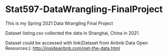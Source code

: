 # Stat597-DataWrangling-FinalProject

This is my Spring 2021 Data Wrangling Final Project 

Dataset listing.csv collected the data in Shanghai, China in 2021.

Dataset could be accessed with link(Dataset from Airbnb Data Open Resources:):  <http://insideairbnb.com/get-the-data.html>
